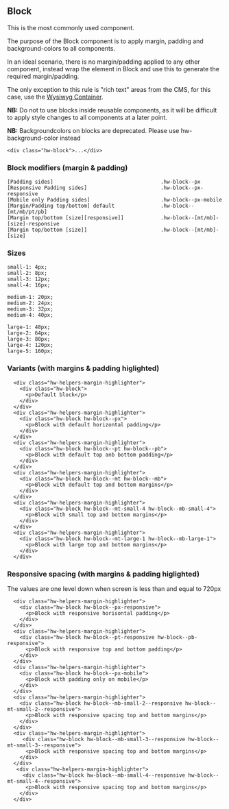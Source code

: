 ## Block

This is the most commonly used component.

The purpose of the Block component is to apply margin, padding and background-colors to all components.

In an ideal scenario, there is no margin/padding applied to any other component, instead wrap the element in Block and use this to generate the required margin/padding.

The only exception to this rule is "rich text" areas from the CMS, for this case, use the [Wysiwyg Container](/Wysiwyg).

**NB:** Do not to use blocks inside reusable components, as it will be difficult to apply style changes to all components at a later point.

**NB:** Backgroundcolors on blocks are deprecated. Please use hw-background-color instead

```code
<div class="hw-block">...</div>
```

### Block modifiers (margin & padding)

```code
[Padding sides]                                   .hw-block--px
[Responsive Padding sides]                        .hw-block--px-responsive
[Mobile only Padding sides]                       .hw-block--px-mobile
[Margin/Padding top/bottom] default               .hw-block--[mt/mb/pt/pb]
[Margin top/bottom [size][responsive]]            .hw-block--[mt/mb]-[size]-responsive
[Margin top/bottom [size]]                        .hw-block--[mt/mb]-[size]
```

### Sizes

```code
small-1: 4px;
small-2: 8px;
small-3: 12px;
small-4: 16px;

medium-1: 20px;
medium-2: 24px;
medium-3: 32px;
medium-4: 40px;

large-1: 48px;
large-2: 64px;
large-3: 80px;
large-4: 120px;
large-5: 160px;
```


### Variants (with margins & padding higlighted)

```html|span-4,plain,light
  <div class="hw-helpers-margin-highlighter">
    <div class="hw-block">
      <p>Default block</p>
    </div>
  </div>
  <div class="hw-helpers-margin-highlighter">
    <div class="hw-block hw-block--px">
      <p>Block with default horizontal padding</p>
    </div>
  </div>
  <div class="hw-helpers-margin-highlighter">
    <div class="hw-block hw-block--pt hw-block--pb">
      <p>Block with default top anb bottom padding</p>
    </div>
  </div>
  <div class="hw-helpers-margin-highlighter">
    <div class="hw-block hw-block--mt hw-block--mb">
      <p>Block with default top and bottom margins</p>
    </div>
  </div>
  <div class="hw-helpers-margin-highlighter">
    <div class="hw-block hw-block--mt-small-4 hw-block--mb-small-4">
      <p>Block with small top and bottom margins</p>
    </div>
  </div>
  <div class="hw-helpers-margin-highlighter">
    <div class="hw-block hw-block--mt-large-1 hw-block--mb-large-1">
      <p>Block with large top and bottom margins</p>
    </div>
  </div>
```

### Responsive spacing (with margins & padding higlighted)
The values are one level down when screen is less than and equal to 720px

```html|span-6,responsive
  <div class="hw-helpers-margin-highlighter">
    <div class="hw-block hw-block--px-responsive">
      <p>Block with responsive horisontal padding</p>
    </div>
  </div>
  <div class="hw-helpers-margin-highlighter">
    <div class="hw-block hw-block--pt-responsive hw-block--pb-responsive">
      <p>Block with responsive top and bottom padding</p>
    </div>
  </div>
  <div class="hw-helpers-margin-highlighter">
    <div class="hw-block hw-block--px-mobile">
      <p>Block with padding only on mobile</p>
    </div>
  </div>
  <div class="hw-helpers-margin-highlighter">
    <div class="hw-block hw-block--mb-small-2--responsive hw-block--mt-small-2--responsive">
      <p>Block with responsive spacing top and bottom margins</p>
    </div>
  </div>
  <div class="hw-helpers-margin-highlighter">
     <div class="hw-block hw-block--mb-small-3--responsive hw-block--mt-small-3--responsive">
      <p>Block with responsive spacing top and bottom margins</p>
    </div>
  </div>
   <div class="hw-helpers-margin-highlighter">
     <div class="hw-block hw-block--mb-small-4--responsive hw-block--mt-small-4--responsive">
      <p>Block with responsive spacing top and bottom margins</p>
    </div>
  </div>
  
```


